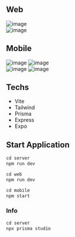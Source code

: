 ## Web

![image](https://user-images.githubusercontent.com/53198996/196804408-0493db30-0221-4d1a-93fc-c94ea4749ae5.png) <br/>
![image](https://user-images.githubusercontent.com/53198996/196804659-2d90c569-7717-4ebb-8b2a-8fa05949cfa9.png) 

## Mobile
![image](https://user-images.githubusercontent.com/53198996/196805746-382d7beb-0cfa-44b7-b6f6-e3a57ff75fd6.png) 
![image](https://user-images.githubusercontent.com/53198996/196805804-e8903ce2-e1d1-4f52-87db-75793f7a2f0c.png) <br/>
![image](https://user-images.githubusercontent.com/53198996/196805854-00221e81-8d94-472c-8e66-d89ee9952f98.png) 
![image](https://user-images.githubusercontent.com/53198996/196805919-cfcb15ec-a17b-4aaf-b072-74fc1abe6b99.png) <br/>

## Techs
- Vite
- Tailwind
- Prisma
- Express
- Expo

## Start Application

```jsx
cd server
npm run dev
```
```jsx
cd web
npm run dev
```
```jsx
cd mobile
npm start
```

### Info
```jsx
cd server
npx prisma studio
```
